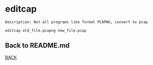 # editcap
```
Description: Not all programs like format PCAPNG, convert to pcap

editcap old_file.pcapng new_file.pcap
```

## Back to README.md
[BACK](/README.md)
